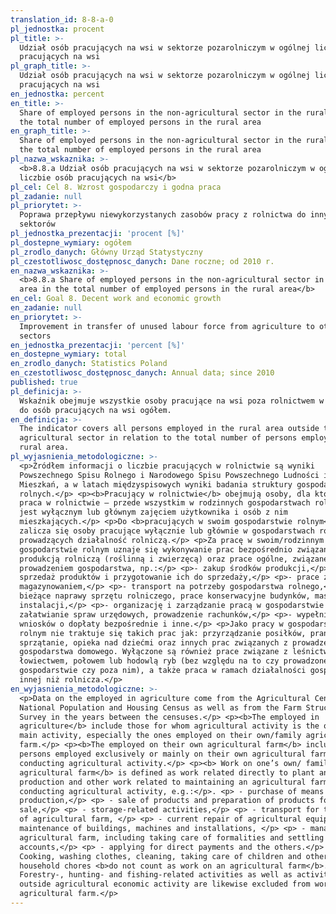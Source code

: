 ```yaml
---
translation_id: 8-8-a-0
pl_jednostka: procent
pl_title: >-
  Udział osób pracujących na wsi w sektorze pozarolniczym w ogólnej liczbie osób
  pracujących na wsi
pl_graph_title: >-
  Udział osób pracujących na wsi w sektorze pozarolniczym w ogólnej liczbie osób
  pracujących na wsi
en_jednostka: percent
en_title: >-
  Share of employed persons in the non-agricultural sector in the rural area in
  the total number of employed persons in the rural area
en_graph_title: >-
  Share of employed persons in the non-agricultural sector in the rural area in
  the total number of employed persons in the rural area
pl_nazwa_wskaznika: >-
  <b>8.8.a Udział osób pracujących na wsi w sektorze pozarolniczym w ogólnej
  liczbie osób pracujących na wsi</b>
pl_cel: Cel 8. Wzrost gospodarczy i godna praca
pl_zadanie: null
pl_priorytet: >-
  Poprawa przepływu niewykorzystanych zasobów pracy z rolnictwa do innych
  sektorów
pl_jednostka_prezentacji: 'procent [%]'
pl_dostepne_wymiary: ogółem
pl_zrodlo_danych: Główny Urząd Statystyczny
pl_czestotliwosc_dostępnosc_danych: Dane roczne; od 2010 r.
en_nazwa_wskaznika: >-
  <b>8.8.a Share of employed persons in the non-agricultural sector in the rural
  area in the total number of employed persons in the rural area</b>
en_cel: Goal 8. Decent work and economic growth
en_zadanie: null
en_priorytet: >-
  Improvement in transfer of unused labour force from agriculture to other
  sectors
en_jednostka_prezentacji: 'percent [%]'
en_dostepne_wymiary: total
en_zrodlo_danych: Statistics Poland
en_czestotliwosc_dostępnosc_danych: Annual data; since 2010
published: true
pl_definicja: >-
  Wskaźnik obejmuje wszystkie osoby pracujące na wsi poza rolnictwem w relacji
  do osób pracujących na wsi ogółem.
en_definicja: >-
  The indicator covers all persons employed in the rural area outside the
  agricultural sector in relation to the total number of persons employed in the
  rural area.
pl_wyjasnienia_metodologiczne: >-
  <p>Źródłem informacji o liczbie pracujących w rolnictwie są wyniki
  Powszechnego Spisu Rolnego i Narodowego Spisu Powszechnego Ludności i
  Mieszkań, a w latach międzyspisowych wyniki badania struktury gospodarstw
  rolnych.</p> <p><b>Pracujący w rolnictwie</b> obejmują osoby, dla których
  praca w rolnictwie – przede wszystkim w rodzinnych gospodarstwach rolnych –
  jest wyłącznym lub głównym zajęciem użytkownika i osób z nim
  mieszkających.</p> <p>Do <b>pracujących w swoim gospodarstwie rolnym</b>
  zalicza się osoby pracujące wyłącznie lub głównie w gospodarstwach rolnych
  prowadzących działalność rolniczą.</p> <p>Za pracę w swoim/rodzinnym
  gospodarstwie rolnym uznaje się wykonywanie prac bezpośrednio związanych z
  produkcją rolniczą (roślinną i zwierzęcą) oraz prace ogólne, związane z
  prowadzeniem gospodarstwa, np.:</p> <p>- zakup środków produkcji,</p> <p>-
  sprzedaż produktów i przygotowanie ich do sprzedaży,</p> <p>- prace związane z
  magazynowaniem,</p> <p>- transport na potrzeby gospodarstwa rolnego,</p> <p>-
  bieżące naprawy sprzętu rolniczego, prace konserwacyjne budynków, maszyn,
  instalacji,</p> <p>- organizację i zarządzanie pracą w gospodarstwie rolnym,
  załatwianie spraw urzędowych, prowadzenie rachunków,</p> <p>- wypełnianie
  wniosków o dopłaty bezpośrednie i inne.</p> <p>Jako pracy w gospodarstwie
  rolnym nie traktuje się takich prac jak: przyrządzanie posiłków, pranie,
  sprzątanie, opieka nad dziećmi oraz innych prac związanych z prowadzeniem
  gospodarstwa domowego. Wyłączone są również prace związane z leśnictwem,
  łowiectwem, połowem lub hodowlą ryb (bez względu na to czy prowadzone były w
  gospodarstwie czy poza nim), a także praca w ramach działalności gospodarczej
  innej niż rolnicza.</p>
en_wyjasnienia_metodologiczne: >-
  <p>Data on the employed in agriculture come from the Agricultural Census and 
  National Population and Housing Census as well as from the Farm Structure
  Survey in the years between the censuses.</p> <p><b>The employed in
  agriculture</b> include those for whom agricultural activity is the only or
  main activity, especially the ones employed on their own/family agricultural
  farm.</p> <p><b>The employed on their own agricultural farm</b> include
  persons employed exclusively or mainly on their own agricultural farms
  conducting agricultural activity.</p> <p><b> Work on one’s own/ family
  agricultural farm</b> is defined as work related directly to plant and animal
  production and other work related to maintaining an agricultural farm
  conducting agricultural activity, e.g.:</p>. <p> - purchase of means of
  production,</p> <p> - sale of products and preparation of products for
  sale,</p> <p> - storage-related activities,</p> <p> - transport for the needs
  of agricultural farm, </p> <p> - current repair of agricultural equipment,
  maintenance of buildings, machines and installations, </p> <p> - management of
  agricultural farm, including taking care of formalities and settling
  accounts,</p> <p> - applying for direct payments and the others.</p> <p>
  Cooking, washing clothes, cleaning, taking care of children and other
  household chores <b>do not count as work on an agricultural farm</b>.
  Forestry-, hunting- and fishing-related activities as well as activities
  outside agricultural economic activity are likewise excluded from work on the
  agricultural farm.</p>
---
```

